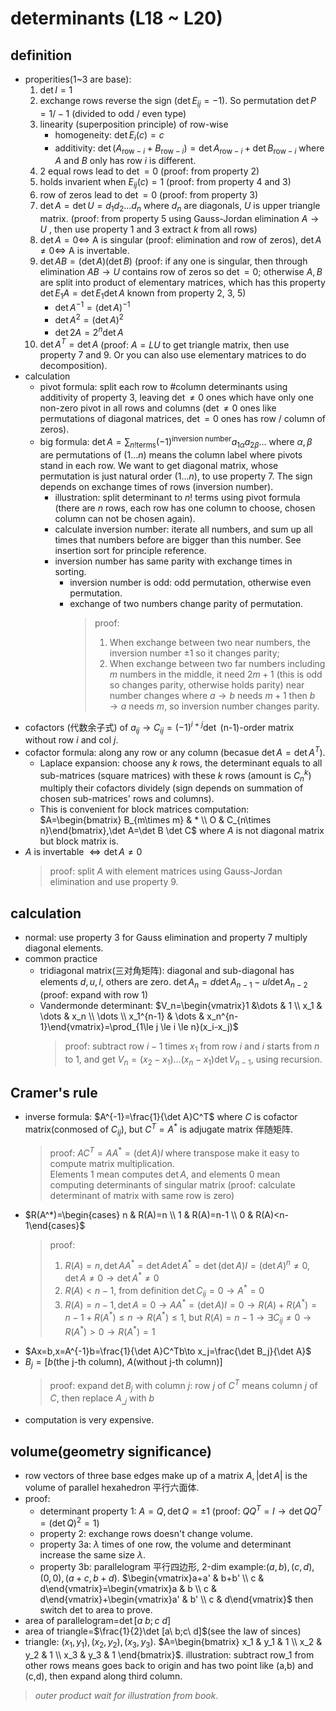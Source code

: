 # determinants (L18 ~ L20)

## definition
- properities(1~3 are base):
    1. $\det I=1$
    2. exchange rows reverse the sign ($\det E_{ij}=-1$). So permutation $\det P=1/-1$ (divided to odd / even type)
    3. linearity (superposition principle) of row-wise
        - homogeneity: $\det E_{i}(c)=c$
        - additivity: $\det (A_{\text{row}-i}+B_{\text{row}-i})=\det A_{\text{row}-i} + \det B_{\text{row}-i}$ where $A$ and $B$ only has row $i$ is different.
    4. 2 equal rows lead to $\det =0$ (proof: from property 2)
    5. holds invarient when $E_{ij}(c)=1$ (proof: from property 4 and 3)
    6. row of zeros lead to $\det =0$ (proof: from property 3)
    7. $\det A = \det U=d_1d_2\dots d_n$ where $d_n$ are diagonals, $U$ is upper triangle matrix. (proof: from property 5 using Gauss-Jordan elimination $A\to U$ , then use property 1 and 3 extract $k$ from all rows)
    8. $\det A=0\Leftrightarrow$ A is singular (proof: elimination and row of zeros), $\det A\ne 0\Leftrightarrow$ A is invertable.
    9. $\det AB=(\det A)(\det B)$ (proof: if any one is singular, then through elimination $AB\to U$ contains row of zeros so $\det =0$; otherwise $A,B$ are split into product of elementary matrices, which has this property $\det E_1A=\det E_1 \det A$ known from property 2, 3, 5)
        - $\det A^{-1}=(\det A)^{-1}$
        - $\det A^2=(\det A)^2$
        - $\det 2A=2^{n}\det A$
    10. $\det A^T=\det A$ (proof: $A=LU$ to get triangle matrix, then use property 7 and 9. Or you can also use elementary matrices to do decomposition).
- calculation
    - pivot formula: split each row to #column determinants using additivity of property 3, leaving $\det \ne 0$ ones which have only one non-zero pivot in all rows and columns ($\det \ne 0$ ones like permutations of diagonal matrices, $\det =0$ ones has row / column of zeros).
    - big formula: $\det A=\sum_{n!\text{terms}}(-1)^{\text{inversion number}} a_{1\alpha}a_{2\beta}\dots$ where $\alpha ,\beta$ are permutations of $(1\dots n)$ means the column label where pivots stand in each row. We want to get diagonal matrix, whose permutation is just natural order $(1\dots n)$, to use property 7. The sign depends on exchange times of rows (inversion number).
        - illustration: split determinant to $n!$ terms using pivot formula (there are $n$ rows, each row has one column to choose, chosen column can not be chosen again).  
        - calculate inversion number:  iterate all numbers, and sum up all times that numbers before are bigger than this number. See insertion sort for principle reference.  
        - inversion number has same parity with exchange times in sorting.
            - inversion number is odd: odd permutation, otherwise even permutation.
            - exchange of two numbers change parity of permutation.
                > proof:  
                > 1. When exchange between two near numbers, the inversion number $\pm 1$ so it changes parity;  
                > 2. When exchange between two far numbers including $m$ numbers in the middle, it need $2m+1$ (this is odd so changes parity, otherwise holds parity) near number changes where $a\to b$ needs $m+1$ then $b\to a$ needs $m$, so inversion number changes parity.
- cofactors (代数余子式) of $a_{ij}\to C_{ij}=(-1)^{i+j} \det$ (n-1)-order matrix without row $i$ and col $j$.
- cofactor formula: along any row or any column (becasue $\det A=\det A^T$).
    - Laplace expansion: choose any $k$ rows, the determinant equals to all sub-matrices (square matrices) with these $k$ rows (amount is $C_n^k$) multiply their cofactors dividely (sign depends on summation of chosen sub-matrices' rows and columns).
    - This is convenient for block matrices computation: $A=\begin{bmatrix} B_{m\times m} & * \\ O & C_{n\times n}\end{bmatrix},\det A=\det B \det C$ where $A$ is not diagonal matrix but block matrix is.
- $A$ is invertable $\Leftrightarrow \det A \ne 0$ 
    > proof: split $A$ with element matrices using Gauss-Jordan elimination and use property 9.

## calculation
- normal: use property 3 for Gauss elimination and property 7 multiply diagonal elements.
- common practice
    - tridiagonal matrix(三对角矩阵): diagonal and sub-diagonal has elements $d,u,l$, others are zero. $\det A_n=d\det A_{n-1}-ul\det A_{n-2}$ (proof: expand with row 1)
    - Vandermonde determinant: $V_n=\begin{vmatrix}1 &\dots & 1 \\ x_1 & \dots & x_n \\ \dots \\ x_1^{n-1} & \dots & x_n^{n-1}\end{vmatrix}=\prod_{1\le j \le i \le n}(x_i-x_j)$
        > proof: subtract row $i-1$ times $x_1$ from row $i$ and $i$ starts from $n$ to 1, and get $V_n=(x_2-x_1)\dots (x_n-x_1)\det V_{n-1}$, using recursion.

## Cramer's rule
- inverse formula: $A^{-1}=\frac{1}{\det A}C^T$ where $C$ is cofactor matrix(conmosed of $C_{ij}$), but $C^T=A^*$ is adjugate matrix 伴随矩阵.
    > proof: $AC^T=AA^*=(\det A)I$ where transpose make it easy to compute matrix multiplication.  
    > Elements 1 mean computes $\det A$, and elements 0 mean computing determinants of singular matrix (proof: calculate determinant of matrix with same row is zero)
- $R(A^*)=\begin{cases} n & R(A)=n \\ 1 & R(A)=n-1 \\ 0 & R(A)<n-1\end{cases}$
    > proof:
    > 1. $R(A)=n,\det AA^*=\det A\det A^*=\det (\det A)I=(\det A)^n\ne 0,\det A\ne 0\to \det A^*\ne 0$
    > 2. $R(A)<n-1$, from definition $\det C_{ij}=0\to A^*=0$
    > 3. $R(A)=n-1,\det A=0\to AA^*=(\det A)I=0\to R(A)+R(A^*)=n-1+R(A^*)\le n\to R(A^*)\le 1$, but $R(A)=n-1\to \exists C_{ij}\ne 0\to R(A^*)>0\to R(A^*)=1$
- $Ax=b,x=A^{-1}b=\frac{1}{\det A}C^Tb\to x_j=\frac{\det B_j}{\det A}$
- $B_j=[b\text{(the j-th column)},\ A\text{(without j-th column)}]$
    > proof: expand $\det B_j$ with column $j$: row $j$ of $C^T$ means column $j$ of $C$, then replace $A_{\_ j}$ with $b$
- computation is very expensive.

## volume(geometry significance)
- row vectors of three base edges make up of a matrix $A,|\det A|$ is the volume of parallel hexahedron 平行六面体.
- proof:
    - determinant property 1: $A=Q,\det Q=\pm 1$ (proof: $QQ^T=I\to \det QQ^T=(\det Q)^2=1$)
    - property 2: exchange rows doesn't change volume.
    - property 3a: $\lambda$ times of one row, the volume and determinant increase the same size $\lambda$.
    - property 3b: parallelogram 平行四边形, 2-dim example:$(a,b),(c,d),(0,0),(a+c,b+d)$. $\begin{vmatrix}a+a' & b+b' \\ c & d\end{vmatrix}=\begin{vmatrix}a & b \\ c & d\end{vmatrix}+\begin{vmatrix}a' & b' \\ c & d\end{vmatrix}$ then switch det to area to prove.
- area of parallelogram=$\det [a\ b;c\ d]$
- area of triangle=$\frac{1}{2}\det [a\ b;c\ d]$(see the law of sinces)
- triangle: $(x_1,y_1),(x_2,y_2),(x_3,y_3)$. $A=\begin{bmatrix} x_1 & y_1 & 1 \\ x_2 & y_2 & 1 \\ x_3 & y_3 & 1 \end{bmatrix}$. illustration: subtract row_1 from other rows means goes back to origin and has two point like (a,b) and (c,d), then expand along third column.
> *outer product wait for illustration from book*.
